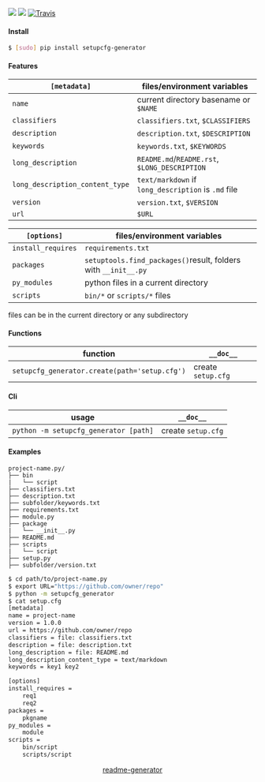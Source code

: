 <!-- https://pypi.org/project/readme-generator/ -->

[![](https://img.shields.io/pypi/pyversions/setupcfg-generator.svg?longCache=True)](https://pypi.org/project/setupcfg-generator/)
[![](https://img.shields.io/pypi/v/setupcfg-generator.svg?maxAge=3600)](https://pypi.org/project/setupcfg-generator/)
[![Travis](https://api.travis-ci.org/looking-for-a-job/setupcfg-generator.py.svg?branch=master)](https://travis-ci.org/looking-for-a-job/setupcfg-generator.py/)

#### Install
```bash
$ [sudo] pip install setupcfg-generator
```

#### Features
`[metadata]`|files/environment variables
-|-
`name`|current directory basename or `$NAME`
`classifiers`|`classifiers.txt`, `$CLASSIFIERS`
`description`|`description.txt`, `$DESCRIPTION`
`keywords`|`keywords.txt`, `$KEYWORDS`
`long_description`|`README.md`/`README.rst`, `$LONG_DESCRIPTION`
`long_description_content_type`|`text/markdown` if `long_description` is `.md` file
`version`|`version.txt`, `$VERSION`
`url`|`$URL`

`[options]`|files/environment variables
-|-
`install_requires`|`requirements.txt`
`packages`|`setuptools.find_packages()`result, folders with `__init__.py`
`py_modules`|python files in a current directory
`scripts`|`bin/*` or `scripts/*` files

files can be in the current directory or any subdirectory

#### Functions
function|`__doc__`
-|-
`setupcfg_generator.create(path='setup.cfg')`|create `setup.cfg`

#### Cli
usage|`__doc__`
-|-
`python -m setupcfg_generator [path]`|create `setup.cfg`

#### Examples
```
project-name.py/
├── bin
|   └── script
├── classifiers.txt
├── description.txt
├── subfolder/keywords.txt
├── requirements.txt
├── module.py
├── package
|   └── __init__.py
├── README.md
├── scripts
|   └── script
├── setup.py
├── subfolder/version.txt
```

```bash
$ cd path/to/project-name.py
$ export URL="https://github.com/owner/repo"
$ python -m setupcfg_generator
$ cat setup.cfg
[metadata]
name = project-name
version = 1.0.0
url = https://github.com/owner/repo
classifiers = file: classifiers.txt
description = file: description.txt
long_description = file: README.md
long_description_content_type = text/markdown
keywords = key1 key2

[options]
install_requires =
    req1
    req2
packages =
    pkgname
py_modules =
    module
scripts =
    bin/script
    scripts/script
```

<p align="center">
    <a href="https://pypi.org/project/readme-generator/">readme-generator</a>
</p>